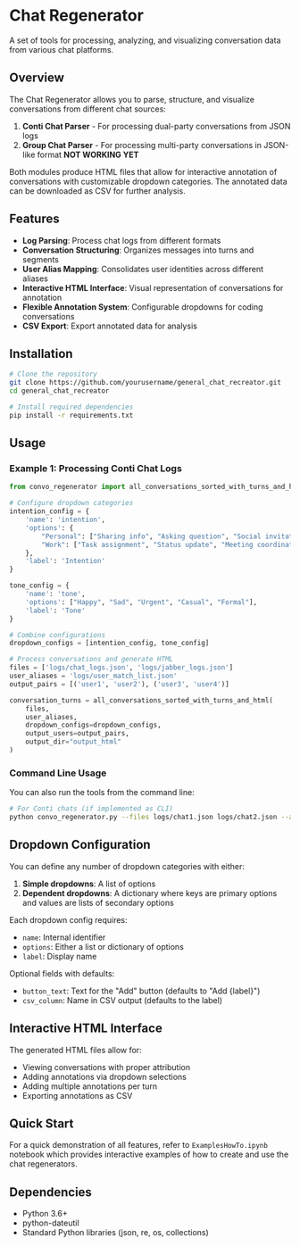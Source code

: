# Chat Regenerator

A set of tools for processing, analyzing, and visualizing conversation data from various chat platforms.

## Overview

The Chat Regenerator allows you to parse, structure, and visualize conversations from different chat sources:

1. **Conti Chat Parser** - For processing dual-party conversations from JSON logs
2. **Group Chat Parser** - For processing multi-party conversations in JSON-like format **NOT WORKING YET**

Both modules produce HTML files that allow for interactive annotation of conversations with customizable dropdown categories. The annotated data can be downloaded as CSV for further analysis.

## Features

- **Log Parsing**: Process chat logs from different formats
- **Conversation Structuring**: Organizes messages into turns and segments
- **User Alias Mapping**: Consolidates user identities across different aliases
- **Interactive HTML Interface**: Visual representation of conversations for annotation
- **Flexible Annotation System**: Configurable dropdowns for coding conversations
- **CSV Export**: Export annotated data for analysis

## Installation

```bash
# Clone the repository
git clone https://github.com/yourusername/general_chat_recreator.git
cd general_chat_recreator

# Install required dependencies
pip install -r requirements.txt
```

## Usage

### Example 1: Processing Conti Chat Logs

```python
from convo_regenerator import all_conversations_sorted_with_turns_and_html

# Configure dropdown categories
intention_config = {
    'name': 'intention',
    'options': {
        "Personal": ["Sharing info", "Asking question", "Social invitation"],
        "Work": ["Task assignment", "Status update", "Meeting coordination"]
    },
    'label': 'Intention'
}

tone_config = {
    'name': 'tone',
    'options': ["Happy", "Sad", "Urgent", "Casual", "Formal"],
    'label': 'Tone'
}

# Combine configurations
dropdown_configs = [intention_config, tone_config]

# Process conversations and generate HTML
files = ['logs/chat_logs.json', 'logs/jabber_logs.json']
user_aliases = 'logs/user_match_list.json'
output_pairs = [('user1', 'user2'), ('user3', 'user4')]

conversation_turns = all_conversations_sorted_with_turns_and_html(
    files, 
    user_aliases,
    dropdown_configs=dropdown_configs,
    output_users=output_pairs,
    output_dir="output_html"
)
```

<!-- ### Example 2: Processing Group Chats -->

<!-- ```python
from convo_regenerator import process_group_chat, get_sample_configs

# Get sample dropdown configurations
dropdown_configs = get_sample_configs()

# Process group chat
process_group_chat(
    file_path="logs/group_chat.txt",
    chat_id="!roomID:server.com",  # Server part will be automatically stripped
    main_user="@username:server.com",  # Server part will be automatically stripped
    dropdown_configs=dropdown_configs,
    output_dir="output_html"
)
``` -->

### Command Line Usage

You can also run the tools from the command line:

```bash
# For Conti chats (if implemented as CLI)
python convo_regenerator.py --files logs/chat1.json logs/chat2.json --aliases logs/user_aliases.json --users "user1,user2" "user3,user4" --output "./output_html"
```

## Dropdown Configuration

You can define any number of dropdown categories with either:

1. **Simple dropdowns**: A list of options
2. **Dependent dropdowns**: A dictionary where keys are primary options and values are lists of secondary options

Each dropdown config requires:
- `name`: Internal identifier
- `options`: Either a list or dictionary of options
- `label`: Display name

Optional fields with defaults:
- `button_text`: Text for the "Add" button (defaults to "Add {label}")
- `csv_column`: Name in CSV output (defaults to the label)

## Interactive HTML Interface

The generated HTML files allow for:

- Viewing conversations with proper attribution
- Adding annotations via dropdown selections
- Adding multiple annotations per turn
- Exporting annotations as CSV

## Quick Start

For a quick demonstration of all features, refer to `ExamplesHowTo.ipynb` notebook which provides interactive examples of how to create and use the chat regenerators.

## Dependencies

- Python 3.6+
- python-dateutil
- Standard Python libraries (json, re, os, collections)